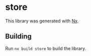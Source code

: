 # store

This library was generated with [Nx](https://nx.dev).

## Building

Run `nx build store` to build the library.
